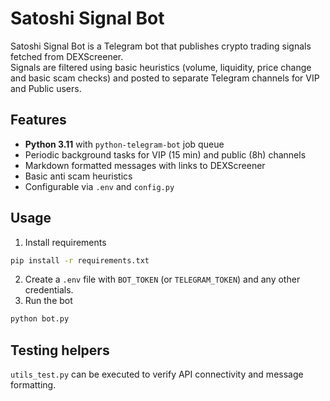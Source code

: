 # Satoshi Signal Bot

Satoshi Signal Bot is a Telegram bot that publishes crypto trading signals fetched from DEXScreener.  
Signals are filtered using basic heuristics (volume, liquidity, price change and basic scam checks) and posted to separate Telegram channels for VIP and Public users.

## Features

- **Python 3.11** with `python-telegram-bot` job queue
- Periodic background tasks for VIP (15 min) and public (8h) channels
- Markdown formatted messages with links to DEXScreener
- Basic anti scam heuristics
- Configurable via `.env` and `config.py`

## Usage

1. Install requirements

```bash
pip install -r requirements.txt
```

2. Create a `.env` file with `BOT_TOKEN` (or `TELEGRAM_TOKEN`) and any other credentials.
3. Run the bot

```bash
python bot.py
```

## Testing helpers

`utils_test.py` can be executed to verify API connectivity and message formatting.
